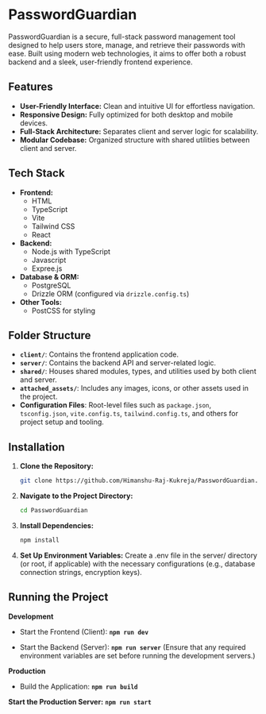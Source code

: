 # PasswordGuardian

PasswordGuardian is a secure, full-stack password management tool designed to help users store, manage, and retrieve their passwords with ease. Built using modern web technologies, it aims to offer both a robust backend and a sleek, user-friendly frontend experience.

## Features

- **User-Friendly Interface:** Clean and intuitive UI for effortless navigation.
- **Responsive Design:** Fully optimized for both desktop and mobile devices.
- **Full-Stack Architecture:** Separates client and server logic for scalability.
- **Modular Codebase:** Organized structure with shared utilities between client and server.

## Tech Stack

- **Frontend:** 
  - HTML
  - TypeScript
  - Vite
  - Tailwind CSS
  - React
- **Backend:**
  - Node.js with TypeScript
  - Javascript
  - Expree.js
- **Database & ORM:**
  - PostgreSQL
  - Drizzle ORM (configured via `drizzle.config.ts`)
- **Other Tools:**
  - PostCSS for styling

## Folder Structure

- **`client/`**: Contains the frontend application code.
- **`server/`**: Contains the backend API and server-related logic.
- **`shared/`**: Houses shared modules, types, and utilities used by both client and server.
- **`attached_assets/`**: Includes any images, icons, or other assets used in the project.
- **Configuration Files**: Root-level files such as `package.json`, `tsconfig.json`, `vite.config.ts`, `tailwind.config.ts`, and others for project setup and tooling.

## Installation

1. **Clone the Repository:**
   ```bash
   git clone https://github.com/Himanshu-Raj-Kukreja/PasswordGuardian.git

2. **Navigate to the Project Directory:**
    ```bash
    cd PasswordGuardian

3. **Install Dependencies:**
    ```bash
    npm install

4. **Set Up Environment Variables:** Create a .env file in the server/ directory (or root, if applicable) with the necessary configurations (e.g., database connection strings, encryption keys).

## Running the Project

**Development**
  - Start the Frontend (Client):
  **`npm run dev`**

  - Start the Backend (Server):
  **`npm run server`**
  (Ensure that any required environment variables are set before running the development servers.)

**Production**
  - Build the Application:
  **`npm run build`**

**Start the Production Server:**
  **`npm run start`**
